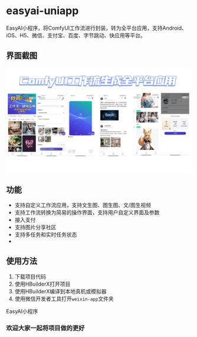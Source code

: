 # easyai-uniapp

EasyAI小程序，将ComfyUI工作流进行封装，转为全平台应用，支持Android、iOS、H5、微信、支付宝、百度、字节跳动、快应用等平台。

## 界面截图
![](./github-desc.jpg)


## 功能
* 支持自定义工作流应用，支持文生图、图生图、文/图生视频
* 支持工作流转换为简易的操作界面，支持用户自定义界面及参数
* 接入支付
* 支持图片分享社区
* 支持多任务和实时任务状态
* 

## 使用方法

1. 下载项目代码
2. 使用HBuilderX打开项目
3. 使用HBuilderX编译到本地真机或模拟器
4. 使用微信开发者工具打开`weixin-app`文件夹

EasyAI小程序

### 欢迎大家一起将项目做的更好